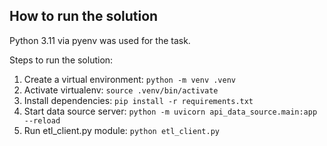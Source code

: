 ## How to run the solution

Python 3.11 via pyenv was used for the task.

Steps to run the solution:

1. Create a virtual environment: `python -m venv .venv`
2. Activate virtualenv: `source .venv/bin/activate`
3. Install dependencies: `pip install -r requirements.txt`
4. Start data source server: `python -m uvicorn api_data_source.main:app --reload`
5. Run etl_client.py module: `python etl_client.py`

